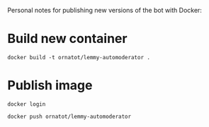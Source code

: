 Personal notes for publishing new versions of the bot with Docker:

# Build new container
`docker build -t ornatot/lemmy-automoderator .`

# Publish image
`docker login`

`docker push ornatot/lemmy-automoderator`
